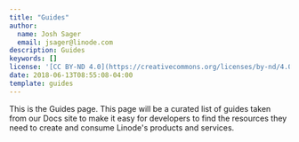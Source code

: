 ```yaml
---
title: "Guides"
author:
  name: Josh Sager
  email: jsager@linode.com
description: Guides
keywords: []
license: '[CC BY-ND 4.0](https://creativecommons.org/licenses/by-nd/4.0)'
date: 2018-06-13T08:55:08-04:00
template: guides
---
```

This is the Guides page. This page will be a curated list of guides taken from
our Docs site to make it easy for developers to find the resources they need
to create and consume Linode's products and services.
